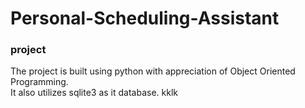 # Personal-Scheduling-Assistant
### project 

The project is built using python with appreciation of Object Oriented Programming.<br />
It also utilizes sqlite3 as it database.
kklk
